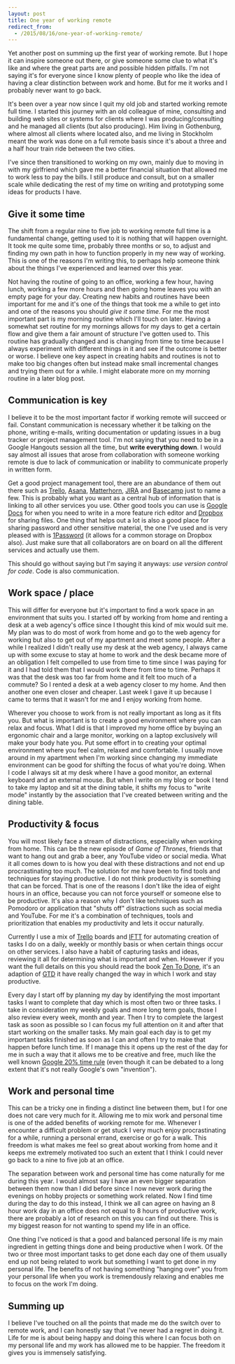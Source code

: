 ```yaml
---
layout: post
title: One year of working remote
redirect_from: 
  - /2015/08/16/one-year-of-working-remote/
---
```


Yet another post on summing up the first year of working remote. But I hope it can inspire someone out there, or give someone some clue to what it's like and where the great parts are and possible hidden pitfalls. I'm not saying it's for everyone since I know plenty of people who like the idea of having a clear distinction between work and home. But for me it works and I probably never want to go back.

<!-- more -->

It's been over a year now since I quit my old job and started working remote full time. I started this journey with an old colleague of mine, consulting and building web sites or systems for clients where I was producing/consulting and he managed all clients (but also producing). Him living in Gothenburg, where almost all clients where located also, and me living in Stockholm meant the work was done on a full remote basis since it's about a three and a half hour train ride between the two cities.

I've since then transitioned to working on my own, mainly due to moving in with my girlfriend which gave me a better financial situation that allowed me to work less to pay the bills. I still produce and consult, but on a smaller scale while dedicating the rest of my time on writing and prototyping some ideas for products I have.

## Give it some time

The shift from a regular nine to five job to working remote full time is a fundamental change, getting used to it is nothing that will happen overnight. It took me quite some time, probably three months or so, to adjust and finding my own path in how to function properly in my new way of working. This is one of the reasons I'm writing this, to perhaps help someone think about the things I've experienced and learned over this year.

Not having the routine of going to an office, working a few hour, having lunch, working a few more hours and then going home leaves you with an empty page for your day. Creating new habits and routines have been important for me and it's one of the things that took me a while to get into and one of the reasons you should *give it some time*. For me the most important part is my morning routine which I'll touch on later. Having a somewhat set routine for my mornings allows for my days to get a certain flow and give them a fair amount of structure I've gotten used to. This routine has gradually changed and is changing from time to time because I always experiment with different things in it and see if the outcome is better or worse. I believe one key aspect in creating habits and routines is not to make too big changes often but instead make small incremental changes and trying them out for a while. I might elaborate more on my morning routine in a later blog post.

## Communication is key

I believe it to be the most important factor if working remote will succeed or fail. Constant communication is necessary whether it be talking on the phone, writing e-mails, writing documentation or updating issues in a bug tracker or project management tool. I'm not saying that you need to be in a Google Hangouts session all the time, but **write everything down**. I would say almost all issues that arose from collaboration with someone working remote is due to lack of communication or inability to communicate properly in written form. 

Get a good project management tool, there are an abundance of them out there such as [Trello](http://www.trello.com), [Asana](http://www.asana.com), [Matterhorn](http://www.matterhorn.io), [JIRA](https://www.atlassian.com/software/jira) and [Basecamp](https://basecamp.com/) just to name a few. This is probably what you want as a central hub of information that is linking to all other services you use. Other good tools you can use is [Google Docs](https://docs.google.com/) for when you need to write in a more feature rich editor and [Dropbox](https://www.dropbox.com/) for sharing files. One thing that helps out a lot is also a good place for sharing password and other sensitive material, the one I've used and is very pleased with is [1Password](https://agilebits.com/onepassword) (it allows for a common storage on Dropbox also). Just make sure that all collaborators are on board on all the different services and actually use them.

This should go without saying but I'm saying it anyways: *use version control for code*. Code is also communication.

## Work space / place

This will differ for everyone but it's important to find a work space in an environment that suits you. I started off by working from home and renting a desk at a web agency's office since I thought this kind of mix would suit me. My plan was to do most of work from home and go to the web agency for working but also to get out of my apartment and meet some people. After a while I realized I didn't really use my desk at the web agency, I always came up with some excuse to stay at home to work and the desk became more of an obligation I felt compelled to use from time to time since I was paying for it and I had told them that I would work there from time to time. Perhaps it was that the desk was too far from home and it felt too much of a commute? So I rented a desk at a web agency closer to my home. And then another one even closer and cheaper. Last week I gave it up because I came to terms that it wasn't for me and I enjoy working from home.

Wherever you choose to work from is not really important as long as it fits you. But what is important is to create a good environment where you can relax and focus. What I did is that I improved my home office by buying an ergonomic chair and a large monitor, working on a laptop exclusively will make your body hate you. Put some effort in to creating your optimal environment where you feel calm, relaxed and comfortable. I usually move around in my apartment when I'm working since changing my immediate environment can be good for shifting the focus of what you're doing. When I code I always sit at my desk where I have a good monitor, an external keyboard and an external mouse. But when I write on my blog or book I tend to take my laptop and sit at the dining table, it shifts my focus to "write mode" instantly by the association that I've created between writing and the dining table.

## Productivity & focus

You will most likely face a stream of distractions, especially when working from home. This can be the new episode of *Game of Thrones*, friends that want to hang out and grab a beer, any YouTube video or social media. What it all comes down to is how you deal with these distractions and not end up procrastinating too much. The solution for me have been to find tools and techniques for staying productive. I do not think productivity is something that can be forced. That is one of the reasons I don't like the idea of eight hours in an office, because you can not force yourself or someone else to be productive. It's also a reason why I don't like techniques such as Pomodoro or application that "shuts off" distractions such as social media and YouTube. For me it's a combination of techniques, tools and prioritization that enables my productivity and lets it occur naturally. 

Currently I use a mix of [Trello](http://www.trello.com) boards and [IFTT](https://ifttt.com) for automating creation of tasks I do on a daily, weekly or monthly basis or when certain things occur on other services. I also have a habit of capturing tasks and ideas, reviewing it all for determining what is important and when. However if you want the full details on this you should read the book [Zen To Done](http://www.amazon.com/Zen-To-Done-Ultimate-Productivity/dp/1438258488), it's an adaption of [GTD](https://www.wikiwand.com/en/Getting_Things_Done) it have really changed the way in which I work and stay productive.

Every day I start off by planning my day by identifying the most important tasks I want to complete that day which is most often two or three tasks. I take in consideration my weekly goals and more long term goals, those I also review every week, month and year. Then I try to complete the largest task as soon as possible so I can focus my full attention on it and after that start working on the smaller tasks. My main goal each day is to get my important tasks finished as soon as I can and often I try to make that happen before lunch time. If I manage this it opens up the rest of the day for me in such a way that it allows me to be creative and free, much like the well known [Google 20% time rule](http://www.nytimes.com/2007/10/21/jobs/21pre.html?_r=0) (even though it can be debated to a long extent that it's not really Google's own "invention").

## Work and personal time

This can be a tricky one in finding a distinct line between them, but I for one does not care very much for it. Allowing me to mix work and personal time is one of the added benefits of working remote for me. Whenever I encounter a difficult problem or get stuck I very much enjoy procrastinating for a while, running a personal errand, exercise or go for a walk. This freedom is what makes me feel so great about working from home and it keeps me extremely motivated too such an extent that I think I could never go back to a nine to five job at an office.

The separation between work and personal time has come naturally for me during this year. I would almost say I have an even bigger separation between them now than I did before since I now never work during the evenings on hobby projects or something work related. Now I find time during the day to do this instead, I think we all can agree on having an 8 hour work day in an office does not equal to 8 hours of productive work, there are probably a lot of research on this you can find out there. This is my biggest reason for not wanting to spend my life in an office.

One thing I've noticed is that a good and balanced personal life is my main ingredient in getting things done and being productive when I work. Of the two or three most important tasks to get done each day one of them usually end up not being related to work but something I want to get done in my personal life. The benefits of not having something "hanging over" you from your personal life when you work is tremendously relaxing and enables me to focus on the work I'm doing.

## Summing up

I believe I've touched on all the points that made me do the switch over to remote work, and I can honestly say that I've never had a regret in doing it. Life for me is about being happy and doing this where I can focus both on my personal life and my work has allowed me to be happier. The freedom it gives you is immensely satisfying.


